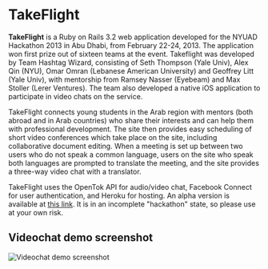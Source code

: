 TakeFlight
==========

__TakeFlight__ is a Ruby on Rails 3.2 web application developed for the NYUAD Hackathon 2013 in Abu Dhabi, from February 22-24, 2013. The application won first prize out of sixteen teams at the event. Takeflight was developed by Team Hashtag Wizard, consisting of Seth Thompson (Yale Univ), Alex Qin (NYU), Omar Omran (Lebanese American University)  and Geoffrey Litt (Yale Univ), with mentorship from Ramsey Nasser (Eyebeam) and Max Stoller (Lerer Ventures). The team also developed a native iOS application to participate in video chats on the service.

TakeFlight connects young students in the Arab region with mentors (both abroad and in Arab countries) who share their interests and can help them with professional development. The site then provides easy scheduling of short video conferences which take place on the site, including collaborative document editing. When a meeting is set up between two users who do not speak a common language, users on the site who speak both languages are prompted to translate the meeting, and the site provides a three-way video chat with a translator.

TakeFlight uses the OpenTok API for audio/video chat, Facebook Connect for user authentication, and Heroku for hosting. An alpha version is available at [this link](http://takeflight.herokuapp.com). It is in an incomplete "hackathon" state, so please use at your own risk.

Videochat demo screenshot
------------------------

![Videochat demo screenshot](https://raw.github.com/geoffreylitt/mentorme/master/screenshot.png)

